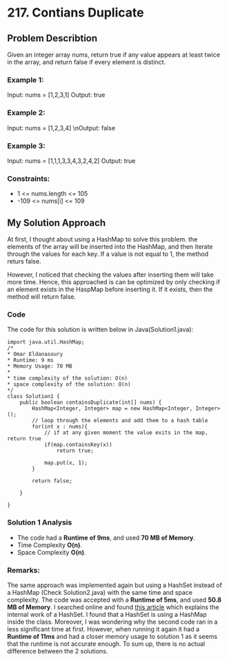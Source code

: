 # 217. Contians Duplicate
## Problem Describtion
Given an integer array nums, return true if any value appears at least twice in the array, and return false if every element is distinct.

### Example 1:
Input: nums = [1,2,3,1]
Output: true
### Example 2:
Input: nums = [1,2,3,4]
\nOutput: false

### Example 3:
Input: nums = [1,1,1,3,3,4,3,2,4,2]
Output: true

### Constraints:
- 1 <= nums.length <= 105
- -109 <= nums[i] <= 109

## My Solution Approach
At first, I thought about using a HashMap to solve this problem. the elements of the array will be inserted into the HashMap, and then iterate through the values for each key. If a value is not equal to 1, the method returs false.

However, I noticed that checking the values after inserting them will take more time. Hence, this approached is can be optimized by only checking if an element exists in the HaspMap before inserting it. If it exists, then the method will return false.

### Code
The code for this solution is written below in Java(Solution1.java):
```
import java.util.HashMap;
/* 
* Omar Eldanasoury
* Runtime: 9 ms
* Memory Usage: 70 MB
*
* time complexity of the solution: O(n)
* space complexity of the solution: O(n)
*/
class Solution1 {
    public boolean containsDuplicate(int[] nums) {
        HashMap<Integer, Integer> map = new HashMap<Integer, Integer>();
        // loop through the elements and add them to a hash table
        for(int x : nums){
            // if at any given moment the value exits in the map, return true
            if(map.containsKey(x))
                return true;
            
            map.put(x, 1);
        }
        
        return false;
        
    }
  
}
```
### Solution 1 Analysis
- The code had a **Runtime of 9ms**, and used **70 MB of Memory**.
- Time Complexity **O(n)**.
- Space Complexity **O(n)**.

### Remarks:
The same approach was implemented again but using a HashSet instead of a HashMap (Check Solution2.java) with the same time and space complexity. The code was accepted with a **Runtime of 5ms**, and used **50.8 MB of Memory**. I searched online and found [this article](https://www.geeksforgeeks.org/internal-working-of-sethashset-in-java/) which explains the internal work of a HashSet. I found that a HashSet is using a HashMap inside the class. Moreover, I was wondering why the second code ran in a less significant time at first. However, when running it again it had a **Runtime of 11ms** and had a closer memory usage to solution 1 as it seems that the runtime is not accurate enough. To sum up, there is no actual difference between the 2 solutions.
